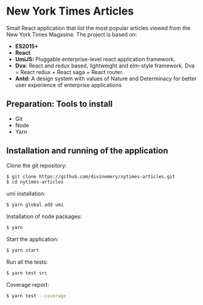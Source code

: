 # New York Times Articles
Small React application that list the most popular articles 
viewed from the New York Times Magasine. The project is based on:
* <strong>ES2015+</strong> 
* <strong>React</strong>
* <strong>UmiJS:</strong> Pluggable enterprise-level react application framework.
* <strong>Dva:</strong> React and redux based, lightweight and elm-style framework. Dva = React redux + React saga + React router.
* <strong>Antd:</strong> A design system with values of Nature and Determinacy for better user experience of enterprise applications


## Preparation: Tools to install

* Git
* Node
* Yarn


## Installation and running of the application

Clone the git repository:

```sh
$ git clone https://github.com/divinemery/nytimes-articles.git
$ cd nytimes-articles
```

umi installation:

```sh
$ yarn global add umi
```

Installation of node packages:

```sh
$ yarn
```

Start the application:

```sh
$ yarn start
```

Run all the tests:

```sh
$ yarn test src
```

Coverage report:

```sh
$ yarn test --coverage
```

